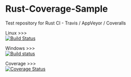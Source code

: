 # Rust-Coverage-Sample
Test repository for Rust CI - Travis / AppVeyor / Coveralls 

Linux >>>   
[![Build Status](https://travis-ci.org/rossmuir/Rust-Coverage-Sample.svg)](https://travis-ci.org/rossmuir/Rust-Coverage-Sample)

Windows >>>   
[![Build status](https://ci.appveyor.com/api/projects/status/xfqnicis6xm1lw16?svg=true)](https://ci.appveyor.com/project/rossmuir/rust-coverage-sample)

Coverage >>>   
[![Coverage Status](https://coveralls.io/repos/rossmuir/Rust-Coverage-Sample/badge.svg?branch=master)](https://coveralls.io/r/rossmuir/Rust-Coverage-Sample?branch=master)
